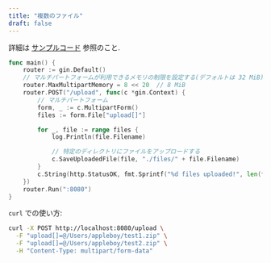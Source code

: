 ```yaml
---
title: "複数のファイル"
draft: false
---
```


詳細は [サンプルコード](https://github.com/gin-gonic/examples/tree/master/upload-file/multiple) 参照のこと.

```go
func main() {
	router := gin.Default()
	// マルチパートフォームが利用できるメモリの制限を設定する(デフォルトは 32 MiB)
	router.MaxMultipartMemory = 8 << 20  // 8 MiB
	router.POST("/upload", func(c *gin.Context) {
		// マルチパートフォーム
		form, _ := c.MultipartForm()
		files := form.File["upload[]"]

		for _, file := range files {
			log.Println(file.Filename)

			// 特定のディレクトリにファイルをアップロードする
			c.SaveUploadedFile(file, "./files/" + file.Filename)
		}
		c.String(http.StatusOK, fmt.Sprintf("%d files uploaded!", len(files)))
	})
	router.Run(":8080")
}
```

`curl` での使い方:

```sh
curl -X POST http://localhost:8080/upload \
  -F "upload[]=@/Users/appleboy/test1.zip" \
  -F "upload[]=@/Users/appleboy/test2.zip" \
  -H "Content-Type: multipart/form-data"
```
